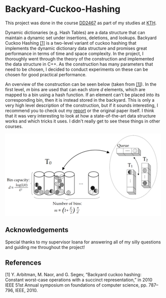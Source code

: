 # Backyard-Cuckoo-Hashing

This project was done in the course [DD2467](https://www.kth.se/student/kurser/kurs/DD2467?l=en) as part of my studies at [KTH](https://www.kth.se/).

Dynamic dictionaries (e.g. Hash Tables) are a data structure that can maintain a dynamic set under insertions, deletions, and lookups. Backyard Cuckoo Hashing [[1]](#1) is a two-level variant of cuckoo hashing that implements the dynamic dictionary data structure and promises great performance in terms of time and space complexity. In the project, I thoroughly went through the theory of the construction and implemented the data structure in C++. As the construction has many parameters that need to be chosen, I decided to conduct experiments on these can be chosen for good practical performance.

An overview of the construction can be seen below (taken from [[1]](#1)). In the first level, $m$ bins are used that can each store $d$ elements, which are mapped to a bin using a hash function. If an element can't be placed into its corresponding bin, then it is instead stored in the backyard. This is only a very high level description of the construction, but if it sounds interesting, I recommend you to check out my [report](https://github.com/mgroling/Backyard-Cuckoo-Hashing/blob/8eb5496f1e783532dc51e464057493219ca8eec6/report/report.pdf) or the original paper itself. I think that it was very interesting to look at how a state-of-the-art data structure works and which tricks it uses. I didn't really get to see these things in other courses.

![BackyardConstruction](/report/backyard-construction.PNG)

## Acknowledgements

Special thanks to my supervisor Ioana for answering all of my silly questions and guiding me throughout the project!

## References
<a id="1">[1]</a>
Y. Arbitman, M. Naor, and G. Segev, “Backyard cuckoo hashing: Constant worst-case operations with a succinct representation,” in 2010 IEEE 51st Annual symposium on foundations of computer science, pp. 787–796, IEEE, 2010.

